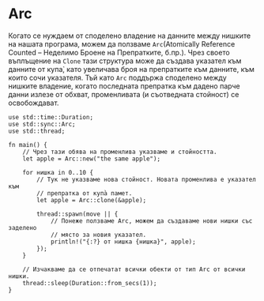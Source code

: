 # Arc

Когато се нуждаем от споделено владение на данните между нишките на нашата
програма, можем да ползваме `Arc`(Atomically Reference Counted – Неделимо
Броене на Препратките, б.пр.). Чрез своето въплъщение на `Clone` тази структура
може да създава указател към данните от купа̀, като увеличава броя на
препратките към данните, към които сочи указателя. Тъй като `Arc` поддържа
споделено между нишките владение, когато последната препратка към дадено парче
данни излезе от обхват, променливата (и съотведната стойност) се освобождават.

```rust,editable
use std::time::Duration;
use std::sync::Arc;
use std::thread;

fn main() {
    // Чрез тази обява на променлива указваме и стойността.
    let apple = Arc::new("the same apple");

    for нишка in 0..10 {
        // Тук не указваме нова стойност. Новата променлива е указател към
        // препратка от купа̀ памет.
        let apple = Arc::clone(&apple);

        thread::spawn(move || {
            // Понеже ползваме Arc, можем да създаваме нови нишки със заделено
            // място за новия указател.
            println!("{:?} от нишка {нишка}", apple);
        });
    }

    // Изчакваме да се отпечатат всички обекти от тип Arc от всички нишки.
    thread::sleep(Duration::from_secs(1));
}
```
